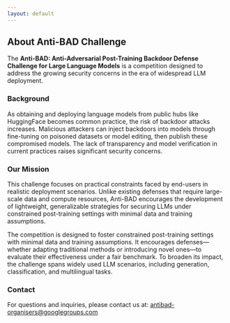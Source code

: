 ```yaml
---
layout: default
---
```


## About Anti-BAD Challenge

The **Anti-BAD: Anti-Adversarial Post-Training Backdoor Defense Challenge for Large Language Models** is a competition designed to address the growing security concerns in the era of widespread LLM deployment.

### Background

As obtaining and deploying language models from public hubs like HuggingFace becomes common practice, the risk of backdoor attacks increases. Malicious attackers can inject backdoors into models through fine-tuning on poisoned datasets or model editing, then publish these compromised models. The lack of transparency and model verification in current practices raises significant security concerns.

### Our Mission

This challenge focuses on practical constraints faced by end-users in realistic deployment scenarios. Unlike existing defenses that require large-scale data and compute resources, Anti-BAD encourages the development of lightweight, generalizable strategies for securing LLMs under constrained post-training settings with minimal data and training assumptions.

The competition is designed to foster constrained post-training settings with minimal data and training assumptions. It encourages defenses—whether adapting traditional methods or introducing novel ones—to evaluate their effectiveness under a fair benchmark. To broaden its impact, the challenge spans widely used LLM scenarios, including generation, classification, and multilingual tasks.

### Contact

For questions and inquiries, please contact us at: [antibad-organisers@googlegroups.com](mailto:antibad-organisers@googlegroups.com)